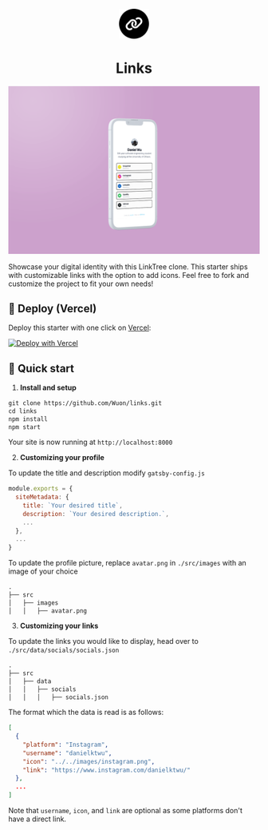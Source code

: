 <p align="center">
  <img alt="Gatsby" src="./assets/links_logo.png" width="60" />
</p>
<h1 align="center">
  Links
</h1>

![alt text](./assets/mockup.png)

Showcase your digital identity with this LinkTree clone. This starter ships with customizable links with the option to add icons. Feel free to fork and customize the project to fit your own needs!

## 🚢 Deploy (Vercel)

Deploy this starter with one click on [Vercel](https://vercel.com/):

[![Deploy with Vercel](https://vercel.com/button)](https://vercel.com/new/clone?repository-url=https%3A%2F%2Fgithub.com%2Fwuon%2Flinks&project-name=links&repo-name=links)

## 🚀 Quick start

1.  **Install and setup**

```shell
git clone https://github.com/Wuon/links.git
cd links
npm install
npm start
```

Your site is now running at `http://localhost:8000`

2.  **Customizing your profile**

To update the title and description modify `gatsby-config.js`

```js
module.exports = {
  siteMetadata: {
    title: `Your desired title`,
    description: `Your desired description.`,
    ...
  },
  ...
}
```

To update the profile picture, replace `avatar.png` in `./src/images` with an image of your choice

```
.
├── src
│   ├── images
│   │   ├── avatar.png
```

3.  **Customizing your links**

To update the links you would like to display, head over to `./src/data/socials/socials.json`

```
.
├── src
│   ├── data
│   │   ├── socials
│   │   │   ├── socials.json
```

The format which the data is read is as follows:

```json
[
  {
    "platform": "Instagram",
    "username": "danielktwu",
    "icon": "../../images/instagram.png",
    "link": "https://www.instagram.com/danielktwu/"
  },
  ...
]
```

Note that `username`, `icon`, and `link` are optional as some platforms don't have a direct link.
